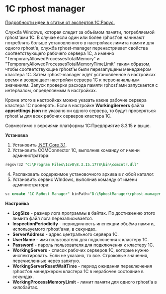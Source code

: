# 1C rphost manager

[Подробности идеи в статье от экспертов 1С:Рарус.](https://rarus.ru/publications/20200518-ot-ekspertov-1c-rarus-optimizatsiya-perezapuska-rabochikh-protsessov-na-platforme-1c-8-3-15-i-vyshe-424479/#povyshennyi-raskhod-pamyati-i-vozmozhnye-prichiny)

Служба Windows, которая следит за объёмом памяти, потребляемой rphost'ами 1C. В случае если один или более rphost'ов начинают потреблять больше установленного в настройках лимита памяти для одного rphost'а, служба rphost-manager перенастривает свойства соответствующего рабочего сервера 1С, а именно "TemporaryAllowedProcessesTotalMemory" и "TemporaryAllowedProcessesTotalMemoryTimeLimit" таким образом, чтобы соответствующие rphost'ы были перезапущены менеджером кластера 1С. Затем rphost-manager ждёт установленное в настройках время и возвращает настройки сервера 1С к первоначальным значениям. Запуск проверки расхода памяти rphost'ами запускается с интервалом, определяемым в настройках.

Кроме этого в настройках можно указать какие рабочие сервера кластера 1С проверять. Если в настройке **WorkingServers** файла **appsettings.json** не указано ни одного сервера, то будут проверяться rphost'ы для всех рабочих серверов кластера 1С.

Совместимо с версиями платформы 1С:Предприятие 8.3.15 и выше.

**Установка**
1. Установить [.NET Core 3.1](https://dotnet.microsoft.com/download).
2. Установить COMConnector 1C, выполнив команду от имени администратора:
```SQL
regsvr32 "C:\Program Files\1cv8\8.3.15.1778\bin\comcntr.dll"
```
4. Распаковать содержимое установочного архива в любой каталог.
5. Установить сервис WIndows, выполнив команду от имени администратора:
```SQL
sc create "1C RpHost Manager" binPath="D:\RphostManager\rphost-manager.exe"
```

**Настройка**

- **LogSize** - размер лога программы в байтах. По достижению этого лимита файл лога перезаписывается.
- **InspectionPeriodicity** - периодичность инспекции объёма памяти, используемого rphost'ами, в секундах.
- **ServerAddress** - адрес центрального сервера 1С.
- **UserName** - имя пользователя для подключения к кластеру 1С.
- **Password** - пароль пользователя для подключения к кластеру 1С.
- **WorkingServers** - список рабочих серверов 1С, которые нужно инспектировать. Если не указано, то все. Строковые значения, перечисленные через запятую.
- **WorkingServerResetWaitTime** - период ожидания переключения rphost'ов менеджером кластера 1С в нерабочее состояние в секундах.
- **WorkingProcessMemoryLimit** - лимит памяти для одного rphost'а в килобайтах.
